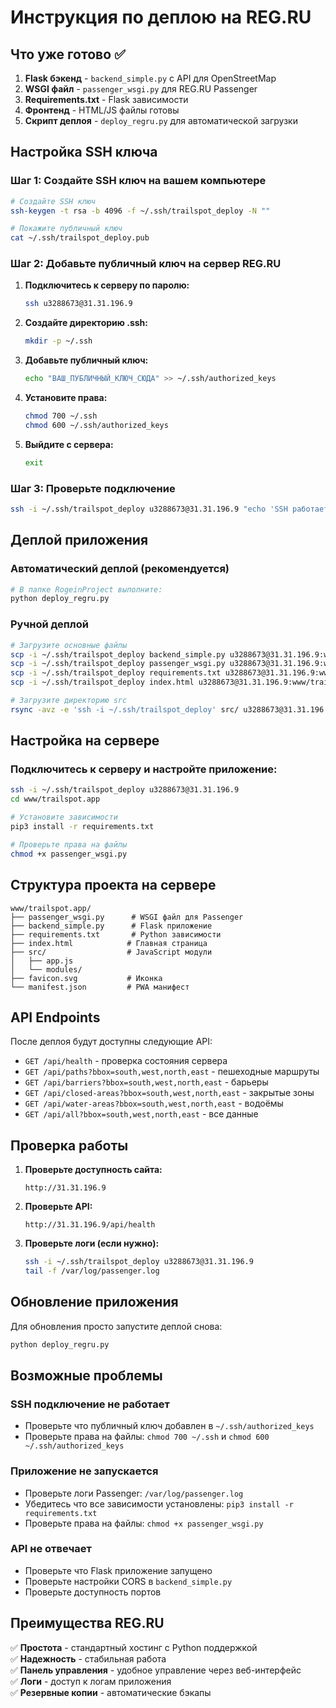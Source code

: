 # Инструкция по деплою на REG.RU

## Что уже готово ✅

1. **Flask бэкенд** - `backend_simple.py` с API для OpenStreetMap
2. **WSGI файл** - `passenger_wsgi.py` для REG.RU Passenger
3. **Requirements.txt** - Flask зависимости
4. **Фронтенд** - HTML/JS файлы готовы
5. **Скрипт деплоя** - `deploy_regru.py` для автоматической загрузки

## Настройка SSH ключа

### Шаг 1: Создайте SSH ключ на вашем компьютере

```bash
# Создайте SSH ключ
ssh-keygen -t rsa -b 4096 -f ~/.ssh/trailspot_deploy -N ""

# Покажите публичный ключ
cat ~/.ssh/trailspot_deploy.pub
```

### Шаг 2: Добавьте публичный ключ на сервер REG.RU

1. **Подключитесь к серверу по паролю:**
   ```bash
   ssh u3288673@31.31.196.9
   ```

2. **Создайте директорию .ssh:**
   ```bash
   mkdir -p ~/.ssh
   ```

3. **Добавьте публичный ключ:**
   ```bash
   echo "ВАШ_ПУБЛИЧНЫЙ_КЛЮЧ_СЮДА" >> ~/.ssh/authorized_keys
   ```

4. **Установите права:**
   ```bash
   chmod 700 ~/.ssh
   chmod 600 ~/.ssh/authorized_keys
   ```

5. **Выйдите с сервера:**
   ```bash
   exit
   ```

### Шаг 3: Проверьте подключение

```bash
ssh -i ~/.ssh/trailspot_deploy u3288673@31.31.196.9 "echo 'SSH работает!'"
```

## Деплой приложения

### Автоматический деплой (рекомендуется)

```bash
# В папке RogeinProject выполните:
python deploy_regru.py
```

### Ручной деплой

```bash
# Загрузите основные файлы
scp -i ~/.ssh/trailspot_deploy backend_simple.py u3288673@31.31.196.9:www/trailspot.app/
scp -i ~/.ssh/trailspot_deploy passenger_wsgi.py u3288673@31.31.196.9:www/trailspot.app/
scp -i ~/.ssh/trailspot_deploy requirements.txt u3288673@31.31.196.9:www/trailspot.app/
scp -i ~/.ssh/trailspot_deploy index.html u3288673@31.31.196.9:www/trailspot.app/

# Загрузите директорию src
rsync -avz -e 'ssh -i ~/.ssh/trailspot_deploy' src/ u3288673@31.31.196.9:www/trailspot.app/src/
```

## Настройка на сервере

### Подключитесь к серверу и настройте приложение:

```bash
ssh -i ~/.ssh/trailspot_deploy u3288673@31.31.196.9
cd www/trailspot.app

# Установите зависимости
pip3 install -r requirements.txt

# Проверьте права на файлы
chmod +x passenger_wsgi.py
```

## Структура проекта на сервере

```
www/trailspot.app/
├── passenger_wsgi.py      # WSGI файл для Passenger
├── backend_simple.py      # Flask приложение
├── requirements.txt       # Python зависимости
├── index.html            # Главная страница
├── src/                  # JavaScript модули
│   ├── app.js
│   └── modules/
├── favicon.svg           # Иконка
└── manifest.json         # PWA манифест
```

## API Endpoints

После деплоя будут доступны следующие API:

- `GET /api/health` - проверка состояния сервера
- `GET /api/paths?bbox=south,west,north,east` - пешеходные маршруты
- `GET /api/barriers?bbox=south,west,north,east` - барьеры
- `GET /api/closed-areas?bbox=south,west,north,east` - закрытые зоны
- `GET /api/water-areas?bbox=south,west,north,east` - водоёмы
- `GET /api/all?bbox=south,west,north,east` - все данные

## Проверка работы

1. **Проверьте доступность сайта:**
   ```
   http://31.31.196.9
   ```

2. **Проверьте API:**
   ```
   http://31.31.196.9/api/health
   ```

3. **Проверьте логи (если нужно):**
   ```bash
   ssh -i ~/.ssh/trailspot_deploy u3288673@31.31.196.9
   tail -f /var/log/passenger.log
   ```

## Обновление приложения

Для обновления просто запустите деплой снова:

```bash
python deploy_regru.py
```

## Возможные проблемы

### SSH подключение не работает
- Проверьте что публичный ключ добавлен в `~/.ssh/authorized_keys`
- Проверьте права на файлы: `chmod 700 ~/.ssh` и `chmod 600 ~/.ssh/authorized_keys`

### Приложение не запускается
- Проверьте логи Passenger: `/var/log/passenger.log`
- Убедитесь что все зависимости установлены: `pip3 install -r requirements.txt`
- Проверьте права на файлы: `chmod +x passenger_wsgi.py`

### API не отвечает
- Проверьте что Flask приложение запущено
- Проверьте настройки CORS в `backend_simple.py`
- Проверьте доступность портов

## Преимущества REG.RU

✅ **Простота** - стандартный хостинг с Python поддержкой  
✅ **Надежность** - стабильная работа  
✅ **Панель управления** - удобное управление через веб-интерфейс  
✅ **Логи** - доступ к логам приложения  
✅ **Резервные копии** - автоматические бэкапы  
